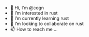 - 👋 Hi, I’m @ccgn
- 👀 I’m interested in rust
- 🌱 I’m currently learning rust
- 💞️ I’m looking to collaborate on rust
- 📫 How to reach me ...

<!---
ccgn/ccgn is a ✨ special ✨ repository because its `README.md` (this file) appears on your GitHub profile.
You can click the Preview link to take a look at your changes.
--->
